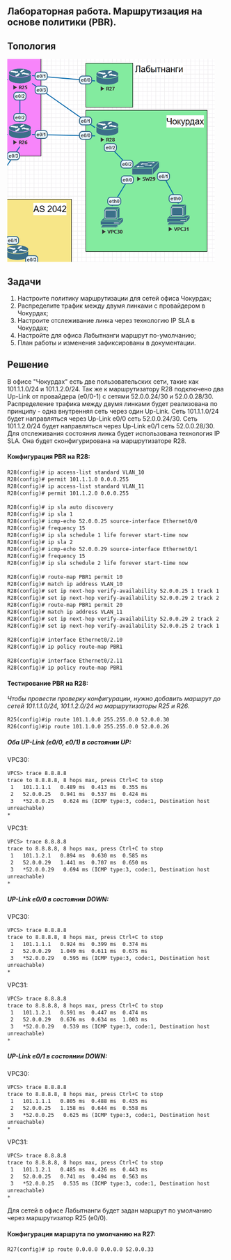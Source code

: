 Лабораторная работа. Маршрутизация на основе политики (PBR). 
---------

Топология
---------

![](media/073df55cf8a389967d537a5c28c4e12e.png)

Задачи
---------

1. Настроите политику маршрутизации для сетей офиса Чокурдах;
2. Распределите трафик между двумя линками с провайдером в Чокурдах;
3. Настроите отслеживание линка через технологию IP SLA в Чокурдах;
4. Настройте для офиса Лабытнанги маршрут по-умолчанию;
5. План работы и изменения зафиксированы в документации.


Решение
---------

В офисе "Чокурдах" есть две пользовательских сети, такие как 101.1.1.0/24 и 101.1.2.0/24.
Так же к маршрутизатору R28 подключено два Up-Link от провайдера (e0/0-1) с сетями 52.0.0.24/30 и 52.0.0.28/30.
Распределение трафика между двумя линками будет реализована по принципу - одна внутренняя сеть через один Up-Link.
Сеть 101.1.1.0/24 будет направляться через Up-Link e0/0 сеть 52.0.0.24/30.
Сеть 101.1.2.0/24 будет направляться через Up-Link e0/1 сеть 52.0.0.28/30.
Для отслеживания состояния линка будет использована технология IP SLA. Она будет сконфигурирована на маршрутизаторе R28.

#### Конфигурация PBR на R28:

```
R28(config)# ip access-list standard VLAN_10
R28(config)# permit 101.1.1.0 0.0.0.255
R28(config)# ip access-list standard VLAN_11
R28(config)# permit 101.1.2.0 0.0.0.255

R28(config)# ip sla auto discovery
R28(config)# ip sla 1
R28(config)# icmp-echo 52.0.0.25 source-interface Ethernet0/0
R28(config)# frequency 15
R28(config)# ip sla schedule 1 life forever start-time now
R28(config)# ip sla 2
R28(config)# icmp-echo 52.0.0.29 source-interface Ethernet0/1
R28(config)# frequency 15
R28(config)# ip sla schedule 2 life forever start-time now

R28(config)# route-map PBR1 permit 10
R28(config)# match ip address VLAN_10
R28(config)# set ip next-hop verify-availability 52.0.0.25 1 track 1
R28(config)# set ip next-hop verify-availability 52.0.0.29 2 track 2
R28(config)# route-map PBR1 permit 20
R28(config)# match ip address VLAN_11
R28(config)# set ip next-hop verify-availability 52.0.0.29 2 track 2
R28(config)# set ip next-hop verify-availability 52.0.0.25 2 track 1

R28(config)# interface Ethernet0/2.10
R28(config)# ip policy route-map PBR1

R28(config)# interface Ethernet0/2.11
R28(config)# ip policy route-map PBR1
```

#### Тестирование PBR на R28:

*Чтобы провести проверку конфигурации, нужно добавить маршрут до сетей 101.1.1.0/24, 101.1.2.0/24 на маршрутизаторы R25 и R26.*

```
R25(config)#ip route 101.1.0.0 255.255.0.0 52.0.0.30
R26(config)#ip route 101.1.0.0 255.255.0.0 52.0.0.26
```

##### Оба UP-Link (e0/0, e0/1) в состоянии UP:

VPC30:
```
VPCS> trace 8.8.8.8
trace to 8.8.8.8, 8 hops max, press Ctrl+C to stop
 1   101.1.1.1   0.489 ms  0.413 ms  0.355 ms
 2   52.0.0.25   0.941 ms  0.537 ms  0.424 ms
 3   *52.0.0.25   0.624 ms (ICMP type:3, code:1, Destination host unreachable)  
*
```

VPC31:
```
VPCS> trace 8.8.8.8
trace to 8.8.8.8, 8 hops max, press Ctrl+C to stop
 1   101.1.2.1   0.894 ms  0.630 ms  0.585 ms
 2   52.0.0.29   1.441 ms  0.707 ms  0.650 ms
 3   *52.0.0.29   0.694 ms (ICMP type:3, code:1, Destination host unreachable)  
*
```


##### UP-Link e0/0 в состоянии DOWN:

VPC30:
```
VPCS> trace 8.8.8.8
trace to 8.8.8.8, 8 hops max, press Ctrl+C to stop
 1   101.1.1.1   0.924 ms  0.399 ms  0.374 ms
 2   52.0.0.29   1.049 ms  0.611 ms  0.675 ms
 3   *52.0.0.29   0.595 ms (ICMP type:3, code:1, Destination host unreachable) 
*
```

VPC31:
```
VPCS> trace 8.8.8.8
trace to 8.8.8.8, 8 hops max, press Ctrl+C to stop
 1   101.1.2.1   0.591 ms  0.447 ms  0.474 ms
 2   52.0.0.29   0.676 ms  0.634 ms  1.003 ms
 3   *52.0.0.29   0.539 ms (ICMP type:3, code:1, Destination host unreachable)  
*
```

##### UP-Link e0/1 в состоянии DOWN:

VPC30:
```
VPCS> trace 8.8.8.8
trace to 8.8.8.8, 8 hops max, press Ctrl+C to stop
 1   101.1.1.1   0.805 ms  0.488 ms  0.435 ms
 2   52.0.0.25   1.158 ms  0.644 ms  0.558 ms
 3   *52.0.0.25   0.625 ms (ICMP type:3, code:1, Destination host unreachable)  
*
```

VPC31:
```
VPCS> trace 8.8.8.8
trace to 8.8.8.8, 8 hops max, press Ctrl+C to stop
 1   101.1.2.1   0.485 ms  0.426 ms  0.443 ms
 2   52.0.0.25   0.741 ms  0.494 ms  0.563 ms
 3   *52.0.0.25   0.535 ms (ICMP type:3, code:1, Destination host unreachable)  
*
```


Для сетей в офисе Лабытнанги будет задан маршрут по умолчанию через маршрутизатор R25 (e0/0).

#### Конфигурация маршрута по умолчанию на R27:

```
R27(config)# ip route 0.0.0.0 0.0.0.0 52.0.0.33
```
